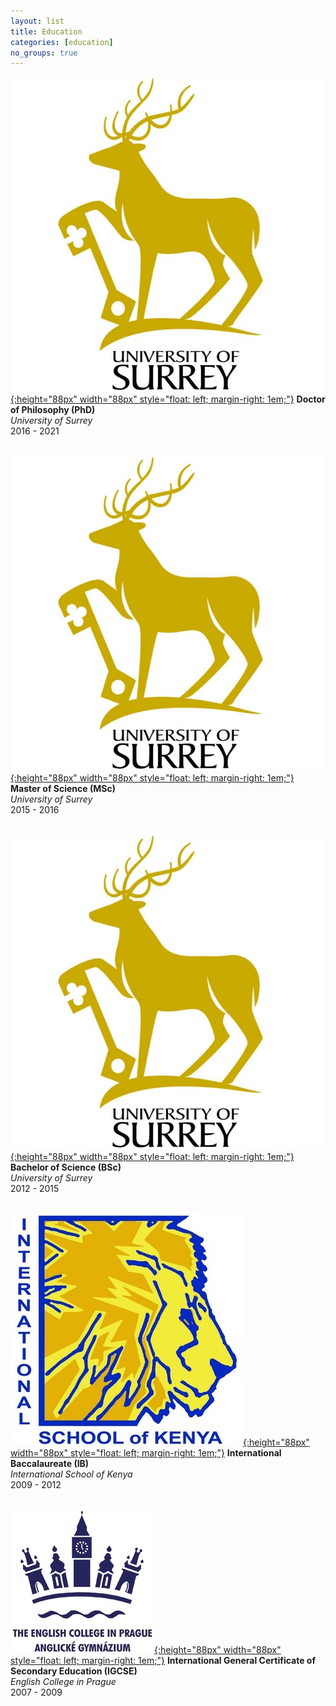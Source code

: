 ```yaml
---
layout: list
title: Education
categories: [education]
no_groups: true
---
```


[![](/assets/img/Surrey.jpg){:height="88px" width="88px" style="float: left; margin-right: 1em;"}](https://www.surrey.ac.uk/school-economics) **Doctor of Philosophy (PhD)** <br> *University of Surrey* <br> 2016 - 2021 <br> <br>

[![](/assets/img/Surrey.jpg){:height="88px" width="88px" style="float: left; margin-right: 1em;"}](https://www.surrey.ac.uk/school-economics) **Master of Science (MSc)** <br> *University of Surrey* <br> 2015 - 2016 <br> <br>

[![](/assets/img/Surrey.jpg){:height="88px" width="88px" style="float: left; margin-right: 1em;"}](https://www.surrey.ac.uk/school-economics) **Bachelor of Science (BSc)** <br> *University of Surrey* <br> 2012 - 2015 <br> <br>

[![](/assets/img/ISK.jpg){:height="88px" width="88px" style="float: left; margin-right: 1em;"}](https://www.isk.ac.ke/) **International Baccalaureate (IB)** <br> *International School of Kenya* <br> 2009 - 2012 <br> <br>

[![](/assets/img/ECP.jpg){:height="88px" width="88px" style="float: left; margin-right: 1em;"}](https://www.englishcollege.cz/) **International General Certificate of Secondary Education (IGCSE)** <br> *English College in Prague* <br> 2007 - 2009 <br> <br>
